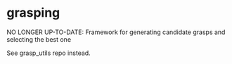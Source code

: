 # grasping
NO LONGER UP-TO-DATE: Framework for generating candidate grasps and selecting the best one


See grasp_utils repo instead.
